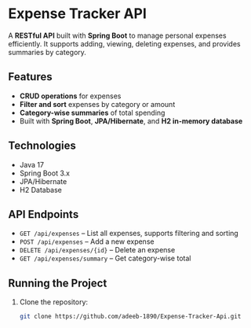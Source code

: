 # Expense Tracker API

A **RESTful API** built with **Spring Boot** to manage personal expenses efficiently. It supports adding, viewing, deleting expenses, and provides summaries by category.

## Features
- **CRUD operations** for expenses
- **Filter and sort** expenses by category or amount
- **Category-wise summaries** of total spending
- Built with **Spring Boot**, **JPA/Hibernate**, and **H2 in-memory database**

## Technologies
- Java 17
- Spring Boot 3.x
- JPA/Hibernate
- H2 Database

## API Endpoints
- `GET /api/expenses` – List all expenses, supports filtering and sorting
- `POST /api/expenses` – Add a new expense
- `DELETE /api/expenses/{id}` – Delete an expense
- `GET /api/expenses/summary` – Get category-wise total

## Running the Project
1. Clone the repository:  
   ```bash
   git clone https://github.com/adeeb-1890/Expense-Tracker-Api.git
